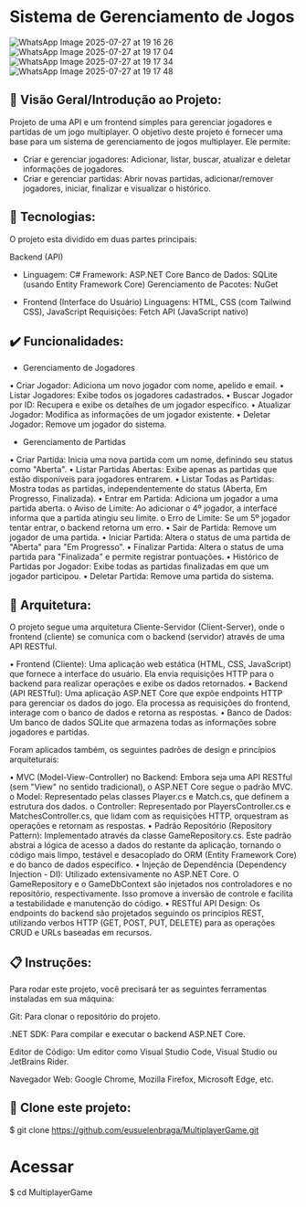 # Sistema de Gerenciamento de Jogos

![WhatsApp Image 2025-07-27 at 19 16 26](https://github.com/user-attachments/assets/3a639f80-d996-4b40-a831-1dbcf317f791)
![WhatsApp Image 2025-07-27 at 19 17 04](https://github.com/user-attachments/assets/161f0976-b0b1-48cf-8b56-35475aee3dff)
![WhatsApp Image 2025-07-27 at 19 17 34](https://github.com/user-attachments/assets/7b91b454-1c96-428a-9184-a8c24e0cebca)
![WhatsApp Image 2025-07-27 at 19 17 48](https://github.com/user-attachments/assets/8fdd507f-2534-4ddc-8c45-8d68a775456e)

## 🏁 Visão Geral/Introdução ao Projeto:

Projeto de uma API e um frontend simples para gerenciar jogadores e partidas de um jogo multiplayer.
O objetivo deste projeto é fornecer uma base para um sistema de gerenciamento de jogos multiplayer. 
Ele permite:

- Criar e gerenciar jogadores: Adicionar, listar, buscar, atualizar e deletar informações de jogadores.
- Criar e gerenciar partidas: Abrir novas partidas, adicionar/remover jogadores, iniciar, finalizar e visualizar o histórico.

## 🚀 Tecnologias:

O projeto esta dividido em duas partes principais:

Backend (API)
- Linguagem: C#
Framework: ASP.NET Core
Banco de Dados: SQLite (usando Entity Framework Core)
Gerenciamento de Pacotes: NuGet

- Frontend (Interface do Usuário)
Linguagens: HTML, CSS (com Tailwind CSS), JavaScript
Requisições: Fetch API (JavaScript nativo)

## ✔️ Funcionalidades: 

- Gerenciamento de Jogadores
 
•	Criar Jogador: Adiciona um novo jogador com nome, apelido e email.
•	Listar Jogadores: Exibe todos os jogadores cadastrados.
•	Buscar Jogador por ID: Recupera e exibe os detalhes de um jogador específico.
•	Atualizar Jogador: Modifica as informações de um jogador existente.
•	Deletar Jogador: Remove um jogador do sistema.

- Gerenciamento de Partidas
  
•	Criar Partida: Inicia uma nova partida com um nome, definindo seu status como "Aberta".
•	Listar Partidas Abertas: Exibe apenas as partidas que estão disponíveis para jogadores entrarem.
•	Listar Todas as Partidas: Mostra todas as partidas, independentemente do status (Aberta, Em Progresso, Finalizada).
•	Entrar em Partida: Adiciona um jogador a uma partida aberta.
o	Aviso de Limite: Ao adicionar o 4º jogador, a interface informa que a partida atingiu seu limite.
o	Erro de Limite: Se um 5º jogador tentar entrar, o backend retorna um erro.
•	Sair de Partida: Remove um jogador de uma partida.
•	Iniciar Partida: Altera o status de uma partida de "Aberta" para "Em Progresso".
•	Finalizar Partida: Altera o status de uma partida para "Finalizada" e permite registrar pontuações.
•	Histórico de Partidas por Jogador: Exibe todas as partidas finalizadas em que um jogador participou.
•	Deletar Partida: Remove uma partida do sistema.

## 📁 Arquitetura:

O projeto segue uma arquitetura Cliente-Servidor (Client-Server), onde o frontend (cliente) se comunica com o backend (servidor) através de uma API RESTful.

•	Frontend (Cliente): Uma aplicação web estática (HTML, CSS, JavaScript) que fornece a interface do usuário. Ela envia requisições HTTP para o backend para realizar operações e exibe os dados retornados.
•	Backend (API RESTful): Uma aplicação ASP.NET Core que expõe endpoints HTTP para gerenciar os dados do jogo. Ela processa as requisições do frontend, interage com o banco de dados e retorna as respostas.
•	Banco de Dados: Um banco de dados SQLite que armazena todas as informações sobre jogadores e partidas.

Foram aplicados também,  os seguintes padrões de design e princípios arquiteturais:

•	MVC (Model-View-Controller) no Backend: Embora seja uma API RESTful (sem "View" no sentido tradicional), o ASP.NET Core segue o padrão MVC.
 o	Model: Representado pelas classes Player.cs e Match.cs, que definem a estrutura dos dados.
 o	Controller: Representado por PlayersController.cs e MatchesController.cs, que lidam com as requisições HTTP, orquestram as operações e retornam as respostas.
•	Padrão Repositório (Repository Pattern): Implementado através da classe GameRepository.cs. Este padrão abstrai a lógica de acesso a dados do restante da aplicação, tornando o código mais limpo, testável e desacoplado do ORM (Entity Framework Core) e do banco de dados específico.
•	Injeção de Dependência (Dependency Injection - DI): Utilizado extensivamente no ASP.NET Core. O GameRepository e o GameDbContext são injetados nos controladores e no repositório, respectivamente. Isso promove a inversão de controle e facilita a testabilidade e manutenção do código.
•	RESTful API Design: Os endpoints do backend são projetados seguindo os princípios REST, utilizando verbos HTTP (GET, POST, PUT, DELETE) para as operações CRUD e URLs baseadas em recursos.

## 📋 Instruções:

Para rodar este projeto, você precisará ter as seguintes ferramentas instaladas em sua máquina:

Git: Para clonar o repositório do projeto.

.NET SDK: Para compilar e executar o backend ASP.NET Core.

Editor de Código: Um editor como Visual Studio Code, Visual Studio ou JetBrains Rider.

Navegador Web: Google Chrome, Mozilla Firefox, Microsoft Edge, etc.

## 👯 Clone este projeto:

$ git clone https://github.com/eusuelenbraga/MultiplayerGame.git
# Acessar
$ cd MultiplayerGame








